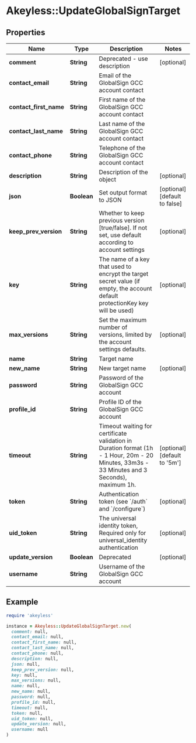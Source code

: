 # Akeyless::UpdateGlobalSignTarget

## Properties

| Name | Type | Description | Notes |
| ---- | ---- | ----------- | ----- |
| **comment** | **String** | Deprecated - use description | [optional] |
| **contact_email** | **String** | Email of the GlobalSign GCC account contact |  |
| **contact_first_name** | **String** | First name of the GlobalSign GCC account contact |  |
| **contact_last_name** | **String** | Last name of the GlobalSign GCC account contact |  |
| **contact_phone** | **String** | Telephone of the GlobalSign GCC account contact |  |
| **description** | **String** | Description of the object | [optional] |
| **json** | **Boolean** | Set output format to JSON | [optional][default to false] |
| **keep_prev_version** | **String** | Whether to keep previous version [true/false]. If not set, use default according to account settings | [optional] |
| **key** | **String** | The name of a key that used to encrypt the target secret value (if empty, the account default protectionKey key will be used) | [optional] |
| **max_versions** | **String** | Set the maximum number of versions, limited by the account settings defaults. | [optional] |
| **name** | **String** | Target name |  |
| **new_name** | **String** | New target name | [optional] |
| **password** | **String** | Password of the GlobalSign GCC account |  |
| **profile_id** | **String** | Profile ID of the GlobalSign GCC account |  |
| **timeout** | **String** | Timeout waiting for certificate validation in Duration format (1h - 1 Hour, 20m - 20 Minutes, 33m3s - 33 Minutes and 3 Seconds), maximum 1h. | [optional][default to &#39;5m&#39;] |
| **token** | **String** | Authentication token (see &#x60;/auth&#x60; and &#x60;/configure&#x60;) | [optional] |
| **uid_token** | **String** | The universal identity token, Required only for universal_identity authentication | [optional] |
| **update_version** | **Boolean** | Deprecated | [optional] |
| **username** | **String** | Username of the GlobalSign GCC account |  |

## Example

```ruby
require 'akeyless'

instance = Akeyless::UpdateGlobalSignTarget.new(
  comment: null,
  contact_email: null,
  contact_first_name: null,
  contact_last_name: null,
  contact_phone: null,
  description: null,
  json: null,
  keep_prev_version: null,
  key: null,
  max_versions: null,
  name: null,
  new_name: null,
  password: null,
  profile_id: null,
  timeout: null,
  token: null,
  uid_token: null,
  update_version: null,
  username: null
)
```

